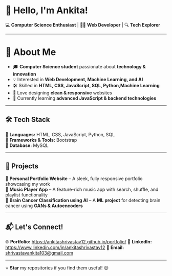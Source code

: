 # 👋 Hello, I'm Ankita!  

💻 **Computer Science Enthusiast** | 👩‍💻 **Web Developer** | 🔍 **Tech Explorer**  

---

# 🚀 About Me  
- 🎓 **Computer Science student** passionate about **technology & innovation**  
- 💡 Interested in **Web Development, Machine Learning, and AI**  
- 🛠️ Skilled in **HTML, CSS, JavaScript, SQL, Python,Machine Learning**  
- 🎨 Love designing **clean & responsive** websites  
- 🌱 Currently learning **advanced JavaScript & backend technologies**  

---

## 🛠️ Tech Stack  
🔹 **Languages:** HTML, CSS, JavaScript, Python, SQL  
🔹 **Frameworks & Tools:** Bootstrap  
🔹 **Database:** MySQL  

---

## 📌 Projects  
🔹 **Personal Portfolio Website** – A sleek, fully responsive portfolio showcasing my work  
🔹 **Music Player App** – A feature-rich music app with search, shuffle, and playlist functionality  
🔹 **Brain Cancer Classification using AI** – A **ML project** for detecting brain cancer using **GANs & Autoencoders**  

---

## 📬 Let's Connect!  
🌐 **Portfolio:** https://ankitashrivastav12.github.io/portfolio/
💼 **LinkedIn:** https://www.linkedin.com/in/ankitashrivastav12
📧 **Email:** shrivastavankita103@gmail.com   

---

⭐ **Star** my repositories if you find them useful! 😊  

